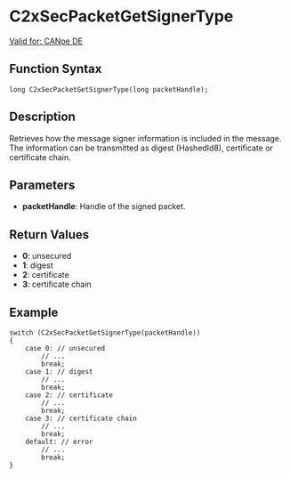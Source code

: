 # C2xSecPacketGetSignerType

[Valid for: CANoe DE](../../../Shared/FeatureAvailability.md)

## Function Syntax

```plaintext
long C2xSecPacketGetSignerType(long packetHandle);
```

## Description

Retrieves how the message signer information is included in the message. The information can be transmitted as digest (HashedId8), certificate or certificate chain.

## Parameters

- **packetHandle**: Handle of the signed packet.

## Return Values

- **0**: unsecured
- **1**: digest
- **2**: certificate
- **3**: certificate chain

## Example

```plaintext
switch (C2xSecPacketGetSignerType(packetHandle))
{
    case 0: // unsecured
        // ...
        break;
    case 1: // digest
        // ...
        break;
    case 2: // certificate
        // ...
        break;
    case 3: // certificate chain
        // ...
        break;
    default: // error
        // ...
        break;
}
```
